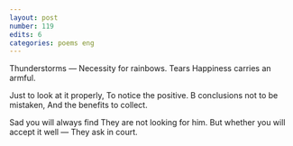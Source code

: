 ```yaml
---
layout: post
number: 119
edits: 6
categories: poems eng
---
```


Thunderstorms — 
Necessity for rainbows.
Tears 
Happiness carries an armful. 
 
Just to look at it properly,
To notice the positive.
B conclusions not to be mistaken, 
And the benefits to collect.
 
Sad you will always find
They are not looking for him.
But whether you will accept it well —
They ask in court.
